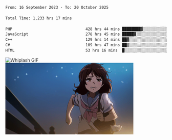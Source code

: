 


  
 
 <!--START_SECTION:waka-->

```txt
From: 16 September 2023 - To: 20 October 2025

Total Time: 1,233 hrs 17 mins

PHP                                428 hrs 44 mins ████████▓░░░░░░░░░░░░░░░░   34.42 %
JavaScript                         278 hrs 45 mins █████▓░░░░░░░░░░░░░░░░░░░   22.38 %
C++                                129 hrs 14 mins ██▓░░░░░░░░░░░░░░░░░░░░░░   10.38 %
C#                                 109 hrs 47 mins ██▒░░░░░░░░░░░░░░░░░░░░░░   08.82 %
HTML                               53 hrs 16 mins  █░░░░░░░░░░░░░░░░░░░░░░░░   04.28 %
```

<!--END_SECTION:waka-->

<p>
  <img src="whiplash.gif" alt="Whiplash GIF" width="420" height="500"/>
  <img src="kumiko_run.gif" alt="Kumiko Run GIF" width="400"/>
</p>
